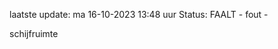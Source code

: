 laatste update: 
ma 16-10-2023 13:48   uur 
Status: FAALT - fout - 
<div class="service R">schijfruimte</div>